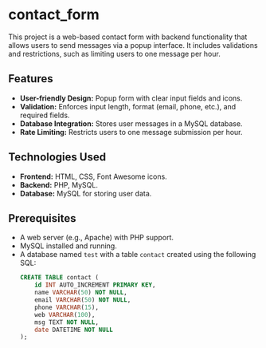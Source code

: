 # contact_form

This project is a web-based contact form with backend functionality that allows users to send messages via a popup interface. It includes validations and restrictions, such as limiting users to one message per hour.

## Features
- **User-friendly Design:** Popup form with clear input fields and icons.
- **Validation:** Enforces input length, format (email, phone, etc.), and required fields.
- **Database Integration:** Stores user messages in a MySQL database.
- **Rate Limiting:** Restricts users to one message submission per hour.

## Technologies Used
- **Frontend:** HTML, CSS, Font Awesome icons.
- **Backend:** PHP, MySQL.
- **Database:** MySQL for storing user data.

## Prerequisites
- A web server (e.g., Apache) with PHP support.
- MySQL installed and running.
- A database named `test` with a table `contact` created using the following SQL:
  ```sql
  CREATE TABLE contact (
      id INT AUTO_INCREMENT PRIMARY KEY,
      name VARCHAR(50) NOT NULL,
      email VARCHAR(50) NOT NULL,
      phone VARCHAR(15),
      web VARCHAR(100),
      msg TEXT NOT NULL,
      date DATETIME NOT NULL
  );
